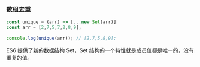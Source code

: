 ### 数组去重

```js
const unique = (arr) => [...new Set(arr)]
const arr = [2,7,5,7,2,8,9];

console.log(unique(arr)); // [2,7,5,8,9];
```

ES6 提供了新的数据结构 Set，Set 结构的一个特性就是成员值都是唯一的，没有重复的值。